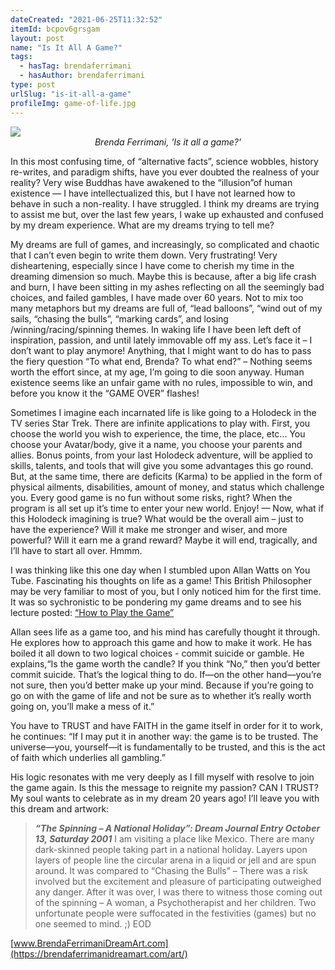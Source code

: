 ```yaml
---
dateCreated: "2021-06-25T11:32:52"
itemId: bcpov6grsgam
layout: post
name: "Is It All A Game?"
tags:
  - hasTag: brendaferrimani
  - hasAuthor: brendaferrimani
type: post
urlSlug: "is-it-all-a-game"
profileImg: game-of-life.jpg
---
```


<img src="../images/game-of-life.jpg" width="auto" height="auto"/>
<!--nopreview--><div class="caption" style="text-align: center;"><i>Brenda Ferrimani, 'Is it all a game?'</i></div><!--/nopreview-->

In this most confusing time, of “alternative facts”, science wobbles, history re-writes, and paradigm shifts, have you ever doubted the realness of your reality? Very wise Buddhas have awakened to the “illusion”of human existence — I have intellectualized this, but I have not learned how to behave in such a non-reality. I have struggled. I think my dreams are trying to assist me but, over the last few years, I wake up exhausted and confused by my dream experience. What are my dreams trying to tell me?

My dreams are full of games, and increasingly, so complicated and chaotic that I can’t even begin to write them down. Very frustrating! Very disheartening, especially since I have come to cherish my time in the dreaming dimension so much. Maybe this is because, after a big life crash and burn, I have been sitting in my ashes reflecting on all the seemingly bad choices, and failed gambles, I have made over 60 years. Not to mix too many metaphors but my dreams are full of, “lead balloons”, “wind out of my sails, “chasing the bulls”, “marking cards”, and losing /winning/racing/spinning themes. In waking life I have been left deft of inspiration, passion, and until lately immovable off my ass. Let’s face it – I don’t want to play anymore! Anything, that I might want to do has to pass the fiery question “To what end, Brenda? To what end?” – Nothing seems worth the effort since, at my age, I’m going to die soon anyway. Human existence seems like an unfair game with no rules, impossible to win, and before you know it the “GAME OVER” flashes!

Sometimes I imagine each incarnated life is like going to a Holodeck in the TV series Star Trek. There are infinite applications to play with. First, you choose the world you wish to experience, the time, the place, etc... You choose your Avatar/body, give it a name, you choose your parents and allies. Bonus points, from your last Holodeck adventure, will be applied to skills, talents, and tools that will give you some advantages this go round. But, at the same time, there are deficits (Karma) to be applied in the form of physical ailments, disabilities, amount of money, and status which challenge you. Every good game is no fun without some risks, right? When the program is all set up it’s time to enter your new world. Enjoy! — Now, what if this Holodeck imagining is true? What would be the overall aim – just to have the experience? Will it make me stronger and wiser, and more powerful? Will it earn me a grand reward? Maybe it will end, tragically, and I’ll have to start all over. Hmmm.

I was thinking like this one day when I stumbled upon Allan Watts on You Tube. Fascinating his thoughts on life as a game! This British Philosopher may be very familiar to most of you, but I only noticed him for the first time. It was so sychronistic to be pondering my game dreams and to see his lecture posted: [“How to Play the Game”](https://youtu.be/At_gmr0OuZU)

Allan sees life as a game too, and his mind has carefully thought it through. He explores how to approach this game and how to make it work. He has boiled it all down to two logical choices - commit suicide or gamble. He explains,“Is the game worth the candle? If you think “No,” then you’d better commit suicide. That’s the logical thing to do. If—on the other hand—you’re not sure, then you’d better make up your mind. Because if you’re going to go on with the game of life and not be sure as to whether it’s really worth going on, you’ll make a mess of it.”

You have to TRUST and have FAITH in the game itself in order for it to work, he continues: “If I may put it in another way: the game is to be trusted. The universe—you, yourself—it is fundamentally to be trusted, and this is the act of faith which underlies all gambling.”

His logic resonates with me very deeply as I fill myself with resolve to join the game again. Is this the message to reignite my passion? CAN I TRUST? My soul wants to celebrate as in my dream 20 years ago! I’ll leave you with this dream and artwork:

> **_“The Spinning – A National Holiday”: Dream Journal Entry October 13, Saturday 2001_**
> I am visiting a place like Mexico. There are many dark-skinned people taking part in a national holiday.
> Layers upon layers of people line the circular arena in a liquid or jell and are spun around. It was compared to “Chasing the Bulls” – There was a risk involved but the excitement and pleasure of participating outweighed any danger.
> After it was over, I was there to witness those coming out of the spinning – A woman, a Psychotherapist and her children. Two unfortunate people were suffocated in the festivities (games) but no one seemed to mind. ;)
> EOD

[www.BrendaFerrimaniDreamArt.com](https://brendaferrimanidreamart.com/art/)
